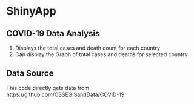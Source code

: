 # ShinyApp
## COVID-19 Data Analysis
1. Displays the total cases and death count for each country
2. Can display the Graph of total cases and deaths for selected country

## Data Source
This code directly gets data from https://github.com/CSSEGISandData/COVID-19 

